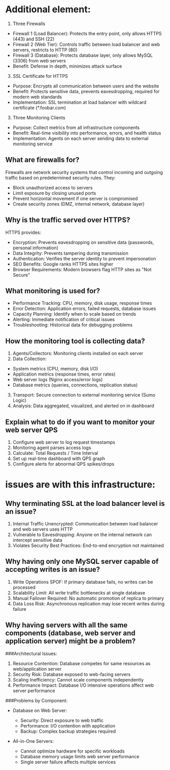 # Additional element:
1. Three Firewalls
  - Firewall 1 (Load Balancer): Protects the entry point, only allows HTTPS (443) and SSH (22)
  - Firewall 2 (Web Tier): Controls traffic between load balancer and web servers, restricts to HTTP (80)
  - Firewall 3 (Database): Protects database layer, only allows MySQL (3306) from web servers
  - Benefit: Defense in depth, minimizes attack surface

3. SSL Certificate for HTTPS
- Purpose: Encrypts all communication between users and the website
- Benefit: Protects sensitive data, prevents eavesdropping, required for modern web standards
- Implementation: SSL termination at load balancer with wildcard certificate (*.foobar.com)

3. Three Monitoring Clients
- Purpose: Collect metrics from all infrastructure components
- Benefit: Real-time visibility into performance, errors, and health status
- Implementation: Agents on each server sending data to external monitoring service

## What are firewalls for?
Firewalls are network security systems that control incoming and outgoing traffic based on predetermined security rules. They:
- Block unauthorized access to servers
- Limit exposure by closing unused ports
- Prevent horizontal movement if one server is compromised
- Create security zones (DMZ, internal network, database layer)

## Why is the traffic served over HTTPS?
HTTPS provides:
- Encryption: Prevents eavesdropping on sensitive data (passwords, personal information)
- Data Integrity: Prevents tampering during transmission
- Authentication: Verifies the server identity to prevent impersonation
- SEO Benefits: Google ranks HTTPS sites higher
- Browser Requirements: Modern browsers flag HTTP sites as "Not Secure"

## What monitoring is used for?
- Performance Tracking: CPU, memory, disk usage, response times
- Error Detection: Application errors, failed requests, database issues
- Capacity Planning: Identify when to scale based on trends
- Alerting: Immediate notification of critical issues
- Troubleshooting: Historical data for debugging problems

## How the monitoring tool is collecting data?
1. Agents/Collectors: Monitoring clients installed on each server
2. Data Collection:
  - System metrics (CPU, memory, disk I/O)
  - Application metrics (response times, error rates)
  - Web server logs (Nginx access/error logs)
  - Database metrics (queries, connections, replication status)
3. Transport: Secure connection to external monitoring service (Sumo Logic)
4. Analysis: Data aggregated, visualized, and alerted on in dashboard

## Explain what to do if you want to monitor your web server QPS
1. Configure web server to log request timestamps
2. Monitoring agent parses access logs
3. Calculate: Total Requests / Time Interval
4. Set up real-time dashboard with QPS graph
5. Configure alerts for abnormal QPS spikes/drops

# issues are with this infrastructure:
## Why terminating SSL at the load balancer level is an issue?
1. Internal Traffic Unencrypted: Communication between load balancer and web servers uses HTTP
2. Vulnerable to Eavesdropping: Anyone on the internal network can intercept sensitive data
3. Violates Security Best Practices: End-to-end encryption not maintained

## Why having only one MySQL server capable of accepting writes is an issue?
1. Write Operations SPOF: If primary database fails, no writes can be processed
2. Scalability Limit: All write traffic bottlenecks at single database
3. Manual Failover Required: No automatic promotion of replica to primary
4. Data Loss Risk: Asynchronous replication may lose recent writes during failure
   
## Why having servers with all the same components (database, web server and application server) might be a problem?
###Architectural Issues:
1. Resource Contention: Database competes for same resources as web/application server
2. Security Risk: Database exposed to web-facing servers
3. Scaling Inefficiency: Cannot scale components independently
4. Performance Impact: Database I/O intensive operations affect web server performance

###Problems by Component:
- Database on Web Server:
  - Security: Direct exposure to web traffic
  - Performance: I/O contention with application
  - Backup: Complex backup strategies required

- All-in-One Servers:
  - Cannot optimize hardware for specific workloads
  - Database memory usage limits web server performance
  - Single server failure affects multiple services

